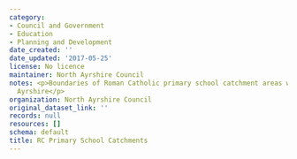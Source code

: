 ```yaml
---
category:
- Council and Government
- Education
- Planning and Development
date_created: ''
date_updated: '2017-05-25'
license: No licence
maintainer: North Ayrshire Council
notes: <p>Boundaries of Roman Catholic primary school catchment areas within North
  Ayrshire</p>
organization: North Ayrshire Council
original_dataset_link: ''
records: null
resources: []
schema: default
title: RC Primary School Catchments
---
```

